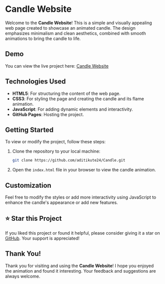 # Candle Website

Welcome to the **Candle Website**! This is a simple and visually appealing web page created to showcase an animated candle. The design emphasizes minimalism and clean aesthetics, combined with smooth animations to bring the candle to life.

## Demo

You can view the live project here: [Candle Website](https://aditikute24.github.io/Candle/)

## Technologies Used

- **HTML5**: For structuring the content of the web page.
- **CSS3**: For styling the page and creating the candle and its flame animation.
- **JavaScript**: For adding dynamic elements and interactivity.
- **GitHub Pages**: Hosting the project.

## Getting Started

To view or modify the project, follow these steps:

1. Clone the repository to your local machine:
    ```bash
    git clone https://github.com/aditikute24/Candle.git
    ```

2. Open the `index.html` file in your browser to view the candle animation.

## Customization

Feel free to modify the styles or add more interactivity using JavaScript to enhance the candle's appearance or add new features.

## ⭐ Star this Project

If you liked this project or found it helpful, please consider giving it a star on [GitHub](https://github.com/aditikute24/Candle). Your support is appreciated!


## Thank You!

Thank you for visiting and using the **Candle Website**! I hope you enjoyed the animation and found it interesting. Your feedback and suggestions are always welcome.


